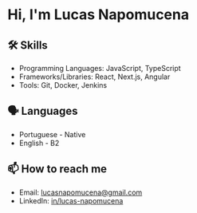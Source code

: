 # Hi, I'm Lucas Napomucena

## 🛠️ Skills

- Programming Languages: JavaScript, TypeScript
- Frameworks/Libraries: React, Next.js, Angular
- Tools: Git, Docker, Jenkins

## 🗣 Languages

- Portuguese - Native
- English - B2

## 📫 How to reach me

- Email: [lucasnapomucena@gmail.com](mailto:lucasnapomucena@gmail.com) 
- LinkedIn: [in/lucas-napomucena](https://www.linkedin.com/in/lucas-napomucena/)
